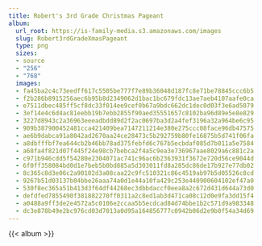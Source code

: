 ```yaml
---
title: Robert's 3rd Grade Christmas Pageant
album:
  url_root: https://is-family-media.s3.amazonaws.com/images
  slug: Robert3rdGradeXmasPageant
  type: png
  sizes:
  - source
  - "256"
  - "768"
  images:
  - fa45ba2c4c73eedff617c5505be777f7e89b36048d187fc8e71be78845ccc6b5
  - f2b286b8915256aec6b95b8d2349062d1bac1bc679fdc13ae7aeb4107aafe0ca
  - e7511dbec485ff5cf8dc33f014ee9cef0b67a9bdc662dc1dec0d03f3e6ad5079
  - 3ef14e4c6d4ac81eebb19b7ebb2855f90aed35551657c8102ba96d89e5e8e829
  - 3227d8943c2a36963eeeadbdd89d2f2ac0697ba3d2a4fef3196a32a964be6c95
  - 909b387900452481cca421409bea7147211214e380e275ccc08face96db47575
  - ae6b9dabca91a8042ad2670aa24ce28473c5b292759b80fe16875b5d741f06fa
  - a8dbfffbf7ea644cb2b46bb78ad375febfd6c767b5ecbdaf085d7b011a5e7584
  - a68fa4f821d07f445f24e98cb7bebca2f4a5c9ea3e736967aae8029a6c881c2a
  - c971b946cdd5f54280e2304071ac741c96ac6b2363931f3672e720d56ce9044d
  - 6f0ff358084bd0d1e7beb5b0bd885a5d303011fd8a285dc86de17b927e77db02
  - 8c365c8d3e06c2a90102d3a08caa22c9fc510321c86c4519ab97b5d05526c8cd
  - 9267b51d03137b04bbe26aaa74a0d1e44a10fa429c253e440900604102ef47a0
  - 530f8ec365a51b413d3f64df44268ec3dbbdaccf0eea8a2c672d431d644a73d0
  - defdfed7855490f381882270ff0311a2c8ed1ab3d471ca08c12d0e9fa3dd15f4
  - a0488a9ff3de2e4572a5c0106e2ccaa5b5ecdcad84d74bbe1b2c571d9a983348
  - dc3e878b49e2bc976cd03d7013a0d95a164856777c0942b06d2e9b0f54a34d69
---
```

{{< album >}}
